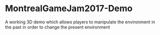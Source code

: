 # MontrealGameJam2017-Demo
A working 3D demo which allows players to manipulate the environment in the past in order to change the present environment


